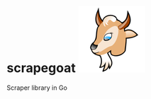 scrapegoat
![scrapegoat](https://github.com/hosiawak/scrapegoat/raw/master/logo.png)
==========

Scraper library in Go
